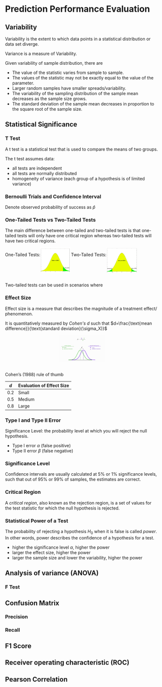 # Prediction Performance Evaluation

## Variability

Variability is the extent to which data points in a statistical distribution or data set diverge.

Variance is a measure of Variability.

Given variability of sample distribution, there are
* The value of the statistic varies from sample to sample.
* The values of the statistic may not be exactly equal to the value of the parameter.
* Larger random samples have smaller spreads/variability.
* The variability of the sampling distribution of the sample mean decreases as the sample size grows.
* The standard deviation of the sample mean decreases in proportion to the square root of the sample size.

## Statistical Significance

### T Test

A t test is a statistical test that is used to compare the means of two groups. 

The t test assumes data:
* all tests are independent
* all tests are normally distributed
* homogeneity of variance (each group of a hypothesis is of limited variance)

### Bernoulli Trials and Confidence Interval

Denote observed probability of success as $\hat{p}$

### One-Tailed Tests vs Two-Tailed Tests

The main difference between one-tailed and two-tailed tests is that one-tailed tests will only have one critical region whereas two-tailed tests will have two critical regions.

<div style="display: flex; justify-content: left;">
      <p> One-Tailed Tests: </p> 
      <img src="imgs/one_tailed_normal_dist.png" width="20%" height="20%" alt="one_tailed_normal_dist" />
      <p> Two-Tailed Tests: </p> 
      <img src="imgs/two_tailed_normal_dist.png" width="20%" height="20%" alt="two_tailed_normal_dist" />
</div>
</br>

Two-tailed tests can be used in scenarios where 

### Effect Size

Effect size is a measure that describes the magnitude of a treatment effect/ phenomenon.

It is quantitatively measured by *Cohen's d* such that $d=\frac{\text{mean difference}}{\text{standard deviation}(\sigma_X)}$ 

<div style="display: flex; justify-content: center;">
      <img src="imgs/effect_size.png" width="30%" height="30%" alt="effect_size" />
</div>
</br>

Cohen’s (1988) rule of thumb

|$d$|Evaluation of Effect Size|
|-|-|
|0.2|Small|
|0.5|Medium|
|0.8|Large|

### Type I and Type II Error

Significance Level: the probability level at which you will reject the null hypothesis.

* Type I error $\alpha$ (false positive)
* Type II error $\beta$ (false negative)

### Significance Level

Confidence intervals are usually calculated at $5\%$ or $1\%$ significance levels, such that out of $95\%$ or $99\%$ of samples, the estimates are correct.

### Critical Region

A *critical region*, also known as the rejection region, is a set of values for the test statistic for which the null hypothesis is rejected. 

### Statistical Power of a Test

The probability of rejecting a hypothesis $H_0$ when it is false is called *power*.
In other words, power describes the confidence of a hypothesis for a test.

* higher the significance level $\alpha$, higher the power
* larger the effect size, higher the power
* larger the sample size and lower the variability, higher the power

## Analysis of variance (ANOVA) 

### F Test



## Confusion Matrix 

### Precision

### Recall

## F1 Score

## Receiver operating characteristic (ROC)

## Pearson Correlation
